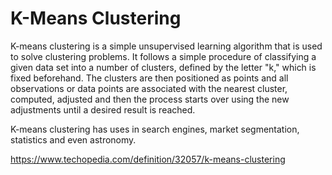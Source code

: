 # K-Means Clustering

K-means clustering is a simple unsupervised learning algorithm that is used to solve clustering problems. It follows a simple procedure of classifying a given data set into a number of clusters, defined by the letter "k," which is fixed beforehand. The clusters are then positioned as points and all observations or data points are associated with the nearest cluster, computed, adjusted and then the process starts over using the new adjustments until a desired result is reached.

K-means clustering has uses in search engines, market segmentation, statistics and even astronomy.

https://www.techopedia.com/definition/32057/k-means-clustering
